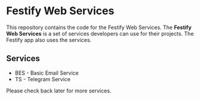 # Festify Web Services

This repository contains the code for the Festify Web Services. The **Festify Web Services** is a set of services developers can use for their projects. The Festify app also uses the services.

## Services

- BES - Basic Email Service
- TS - Telegram Service

Please check back later for more services.
